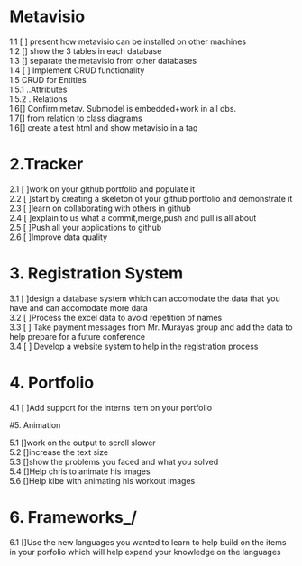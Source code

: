 # Metavisio
1.1 [ ] present how metavisio can be installed on other machines  
1.2 [] show the 3 tables in each database  
1.3 [] separate the metavisio from other databases  
1.4 [ ] Implement CRUD functionality  
1.5 CRUD for Entities  
1.5.1 ..Attributes  
1.5.2 ..Relations   
1.6[] Confirm metav. Submodel is embedded+work in all dbs.    
1.7[] from relation to class diagrams    
1.6[] create a test html and show metavisio in a tag


# 2.Tracker

2.1 [ ]work on your github portfolio and populate it  
2.2 [ ]start by creating a skeleton of your github portfolio and demonstrate it  
2.3 [ ]learn on collaborating with others in github  
2.4 [ ]explain to us what a commit,merge,push and pull is all about  
2.5 [ ]Push all your applications to github  
2.6 [ ]Improve data quality

# 3. Registration System
  
3.1 [ ]design a database system which can accomodate the data that you have and can accomodate more data   
3.2 [ ]Process the excel data to avoid repetition of names   
3.3 [ ] Take payment messages from Mr. Murayas group and add the data to help prepare for a future conference    
3.4 [ ] Develop a website system to help in the registration process  

# 4. Portfolio

4.1 [ ]Add support for the interns item on your portfolio  


#5. Animation

5.1 []work on the output to scroll slower   
5.2 []increase the text size  
5.3 []show the problems you faced and what you solved  
5.4 []Help chris to animate his images  
5.6 []Help kibe with animating his workout images

# 6. Frameworks\_/

6.1 []Use the new languages you wanted to learn to help build on the items in your porfolio which will help expand your knowledge on the languages
